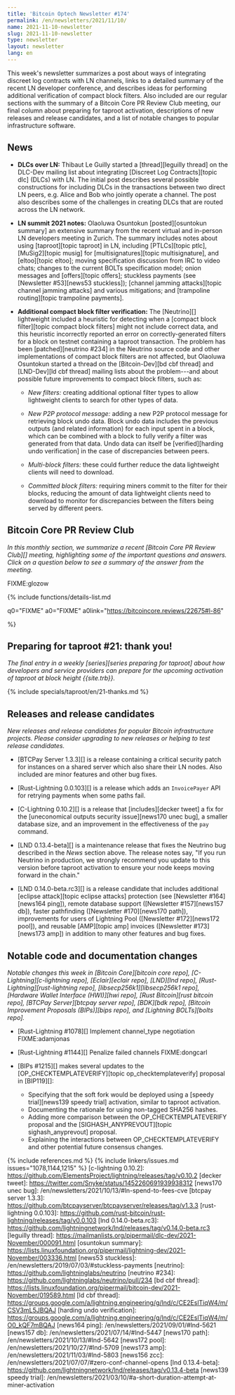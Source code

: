 ```yaml
---
title: 'Bitcoin Optech Newsletter #174'
permalink: /en/newsletters/2021/11/10/
name: 2021-11-10-newsletter
slug: 2021-11-10-newsletter
type: newsletter
layout: newsletter
lang: en
---
```

This week's newsletter summarizes a post about ways of integrating
discreet log contracts with LN channels, links to a detailed summary of
the recent LN developer conference, and describes ideas for performing
additional verification of compact block filters.  Also included are our
regular sections with the summary of a Bitcoin Core PR Review Club
meeting, our final column about preparing for taproot activation,
descriptions of new releases and release candidates, and a list of
notable changes to popular infrastructure software.

## News

- **DLCs over LN:** Thibaut Le Guilly started a [thread][leguilly
  thread] on the DLC-Dev mailing list about integrating [Discreet Log
  Contracts][topic dlc] (DLCs) with LN.  The initial post describes several
  possible constructions for including DLCs in the transactions between
  two direct LN peers, e.g. Alice and Bob who jointly operate a channel.
  The post also describes some of the challenges in creating DLCs that
  are routed across the LN network.

- **LN summit 2021 notes:** Olaoluwa Osuntokun [posted][osuntokun
  summary] an extensive summary from the recent virtual and in-person LN
  developers meeting in Zurich.  The summary includes notes about using
  [taproot][topic taproot] in LN, including [PTLCs][topic ptlc],
  [MuSig2][topic musig] for [multisignatures][topic multisignature], and
  [eltoo][topic eltoo]; moving specification discussion from IRC to
  video chats; changes to the current BOLTs specification model; onion
  messages and [offers][topic offers]; stuckless payments (see
  [Newsletter #53][news53 stuckless]); [channel jamming attacks][topic
  channel jamming attacks] and various mitigations; and [trampoline
  routing][topic trampoline payments].

- **Additional compact block filter verification:**
  The [Neutrino][] lightweight included a heuristic for detecting when a
  [compact block filter][topic compact block filters] might not include
  correct data, and this heuristic incorrectly reported an error on
  correctly-generated filters for a block on testnet containing a
  taproot transaction.  The problem has been [patched][neutrino #234]
  in the Neutrino source code and other implementations of compact block
  filters are not affected, but Olaoluwa Osuntokun started a thread on
  the [Bitcoin-Dev][bd cbf thread] and [LND-Dev][ld cbf thread] mailing
  lists about the problem---and about possible future improvements to compact
  block filters, such as:

    - *New filters:* creating additional optional filter types to allow
      lightweight clients to search for other types of data.

    - *New P2P protocol message:* adding a new P2P protocol message for
      retrieving block undo data.  Block undo data includes the previous
      outputs (and related information<!--like heights-->) for each
      input spent in a block, which can be combined with a block to
      fully verify a filter was generated from that data.  Undo data can
      itself be [verified][harding undo verification] in the case of
      discrepancies between peers.

    - *Multi-block filters:* these could further reduce the data
      lightweight clients will need to download.

    - *Committed block filters:* requiring miners commit to the filter
      for their blocks, reducing the amount of data lightweight clients
      need to download to monitor for discrepancies between the filters
      being served by different peers.

## Bitcoin Core PR Review Club

*In this monthly section, we summarize a recent [Bitcoin Core PR Review Club][]
meeting, highlighting some of the important questions and answers.  Click on a
question below to see a summary of the answer from the meeting.*

FIXME:glozow

{% include functions/details-list.md

  q0="FIXME"
  a0="FIXME"
  a0link="https://bitcoincore.reviews/22675#l-86"

%}

## Preparing for taproot #21: thank you!

*The final entry in a weekly [series][series preparing for taproot]
about how developers and service providers can prepare for the upcoming
activation of taproot at block height {{site.trb}}.*

{% include specials/taproot/en/21-thanks.md %}

## Releases and release candidates

*New releases and release candidates for popular Bitcoin infrastructure
projects.  Please consider upgrading to new releases or helping to test
release candidates.*

- [BTCPay Server 1.3.3][] is a release <!-- along with the previous
  release one day earlier --> containing a critical security patch for
  instances on a shared server which also share their LN nodes.  Also
  included are minor features and other bug fixes.

- [Rust-Lightning 0.0.103][] is a release which adds an
  `InvoicePayer` API for retrying payments when some paths fail.

- [C-Lightning 0.10.2][] is a release that [includes][decker
  tweet] a fix for the [uneconomical outputs security issue][news170
  unec bug], a smaller database size, and an improvement in the
  effectiveness of the `pay` command.

- [LND 0.13.4-beta][] is a maintenance release that fixes the Neutrino
  bug described in the *News* section above.  The release notes say, "If
  you run Neutrino in production, we strongly recommend you update to
  this version before taproot activation to ensure your node keeps
  moving forward in the chain."

- [LND 0.14.0-beta.rc3][] is a release candidate that includes
  additional [eclipse attack][topic eclipse attacks] protection (see
  [Newsletter #164][news164 ping]), remote database support ([Newsletter
  #157][news157 db]), faster pathfinding ([Newsletter #170][news170
  path]), improvements for users of Lightning Pool ([Newsletter
  #172][news172 pool]), and reusable [AMP][topic amp] invoices
  ([Newsletter #173][news173 amp]) in addition to many other features
  and bug fixes.

## Notable code and documentation changes

*Notable changes this week in [Bitcoin Core][bitcoin core repo],
[C-Lightning][c-lightning repo], [Eclair][eclair repo], [LND][lnd repo],
[Rust-Lightning][rust-lightning repo], [libsecp256k1][libsecp256k1
repo], [Hardware Wallet Interface (HWI)][hwi repo],
[Rust Bitcoin][rust bitcoin repo], [BTCPay Server][btcpay server repo],
[BDK][bdk repo], [Bitcoin Improvement Proposals (BIPs)][bips repo], and
[Lightning BOLTs][bolts repo].*

- [Rust-Lightning #1078][] Implement channel_type negotiation FIXME:adamjonas

- [Rust-Lightning #1144][] Penalize failed channels FIXME:dongcarl

- [BIPs #1215][] makes several updates to the
  [OP_CHECKTEMPLATEVERIFY][topic op_checktemplateverify] proposal in [BIP119][]:

  * Specifying that the soft fork would be deployed using a [speedy trial][news139 speedy trial]
    activation, similar to taproot activation.
  * Documenting the rationale for using non-tagged SHA256 hashes.
  * Adding more comparison between the OP_CHECKTEMPLATEVERIFY proposal and
    the [SIGHASH_ANYPREVOUT][topic sighash_anyprevout] proposal.
  * Explaining the interactions between OP_CHECKTEMPLATEVERIFY and other
    potential future consensus changes.

{% include references.md %}
{% include linkers/issues.md issues="1078,1144,1215" %}
[c-lightning 0.10.2]: https://github.com/ElementsProject/lightning/releases/tag/v0.10.2
[decker tweet]: https://twitter.com/Snyke/status/1452260691939938312
[news170 unec bug]: /en/newsletters/2021/10/13/#ln-spend-to-fees-cve
[btcpay server 1.3.3]: https://github.com/btcpayserver/btcpayserver/releases/tag/v1.3.3
[rust-lightning 0.0.103]: https://github.com/rust-bitcoin/rust-lightning/releases/tag/v0.0.103
[lnd 0.14.0-beta.rc3]: https://github.com/lightningnetwork/lnd/releases/tag/v0.14.0-beta.rc3
[leguilly thread]: https://mailmanlists.org/pipermail/dlc-dev/2021-November/000091.html
[osuntokun summary]: https://lists.linuxfoundation.org/pipermail/lightning-dev/2021-November/003336.html
[news53 stuckless]: /en/newsletters/2019/07/03/#stuckless-payments
[neutrino]: https://github.com/lightninglabs/neutrino
[neutrino #234]: https://github.com/lightninglabs/neutrino/pull/234
[bd cbf thread]: https://lists.linuxfoundation.org/pipermail/bitcoin-dev/2021-November/019589.html
[ld cbf thread]: https://groups.google.com/a/lightning.engineering/g/lnd/c/CE2EslTiqW4/m/CSV3mL5JBQAJ
[harding undo verification]: https://groups.google.com/a/lightning.engineering/g/lnd/c/CE2EslTiqW4/m/O0_kQF7mBQAJ
[news164 ping]: /en/newsletters/2021/09/01/#lnd-5621
[news157 db]: /en/newsletters/2021/07/14/#lnd-5447
[news170 path]: /en/newsletters/2021/10/13/#lnd-5642
[news172 pool]: /en/newsletters/2021/10/27/#lnd-5709
[news173 amp]: /en/newsletters/2021/11/03/#lnd-5803
[news156 zcc]: /en/newsletters/2021/07/07/#zero-conf-channel-opens
[lnd 0.13.4-beta]: https://github.com/lightningnetwork/lnd/releases/tag/v0.13.4-beta
[news139 speedy trial]: /en/newsletters/2021/03/10/#a-short-duration-attempt-at-miner-activation
